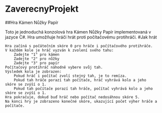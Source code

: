 # ZaverecnyProjekt
##Hra Kámen Nůžky Papír

Toto je jednoduchá konzolová hra Kámen Nůžky Papír implementovaná v jazyce C#. Hra umožňuje hráči hrát proti počítačovému protihráči.
#Jak hrát

    Hra začíná s počátečním skóre 0 pro hráče i počítačového protihráče.
    V každém kole je hráč vyzván k zvolení svého tahu:
        Zadejte "1" pro kámen
        Zadejte "2" pro nůžky
        Zadejte "3" pro papír
    Počítačový protihráč náhodně vybere svůj tah.
    Výsledek kola je zobrazen:
        Pokud hráč i počítač zvolí stejný tah, je to remíza.
        Pokud tah hráče porazí tah počítače, hráč vyhrává kolo a jeho skóre se zvýší o 1.
        Pokud tah počítače porazí tah hráče, počítač vyhrává kolo a jeho skóre se zvýší o 1.
    Hra pokračuje, dokud buď hráč nebo počítač nedosáhnou skóre 5.
    Na konci hry je zobrazeno konečné skóre, ukazující počet výher hráče a počítače.
